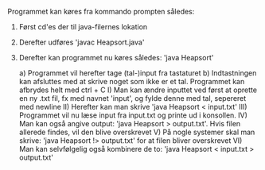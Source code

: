 Programmet kan køres fra kommando prompten således:

1) Først cd'es der til java-filernes lokation

2) Derefter udføres 'javac Heapsort.java'

3) Derefter kan programmet nu køres således: 'java Heapsort'

    a) Programmet vil herefter tage (tal-)input fra tastaturet
    b) Indtastningen kan afsluttes med at skrive noget som ikke er et tal. Programmet kan afbrydes helt med ctrl + C
      I) Man kan ændre inputtet ved først at oprette en ny .txt fil, fx med navnet 'input', og fylde denne med tal, sepereret med newline
      II) Herefter kan man skrive 'java Heapsort < input.txt'
      III) Programmet vil nu læse input fra input.txt og printe ud i konsollen.
      IV) Man kan også angive output: 'java Heapsort > output.txt'. Hvis filen allerede findes, vil den blive overskrevet
      V) På nogle systemer skal man skrive: 'java Heapsort !> output.txt' for at filen bliver overskrevet
      VI) Man kan selvfølgelig også kombinere de to: 'java Heapsort < input.txt > output.txt'
